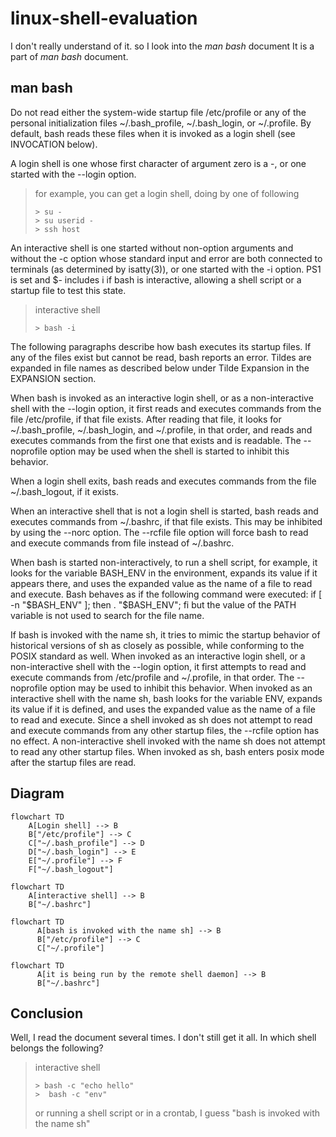 # linux-shell-evaluation
I don't really understand of it. so I look into the _man bash_ document
It is a part of _man bash_ document.

## man bash
Do not read either the system-wide startup file /etc/profile or any of the personal initialization files ~/.bash_profile, ~/.bash_login, or ~/.profile.  By default, bash reads these files when it is invoked as a login
shell (see INVOCATION below).

A login shell is one whose first character of argument zero is a -, or one started with the --login option.
> for example, you can get a login shell, doing by one of following
> ```agsl
> > su -
> > su userid - 
> > ssh host 
> ``` 
An interactive shell is one started without non-option arguments and without the -c option whose standard input and error are both connected to terminals (as determined by isatty(3)), or one started with the -i option.  PS1 is
set and $- includes i if bash is interactive, allowing a shell script or a startup file to test this state.
> interactive shell
> ```agsl
> > bash -i
> ``` 


The following paragraphs describe how bash executes its startup files.  If any of the files exist but cannot be read, bash reports an error.  Tildes are expanded in file names as described below under Tilde Expansion in the
EXPANSION section.

When bash is invoked as an interactive login shell, or as a non-interactive shell with the --login option, it first reads and executes commands from the file /etc/profile, if that file exists.  After reading that file, it looks
for ~/.bash_profile, ~/.bash_login, and ~/.profile, in that order, and reads and executes commands from the first one that exists and is readable.  The --noprofile option may be used when the shell is started to inhibit this
behavior.

When a login shell exits, bash reads and executes commands from the file ~/.bash_logout, if it exists.

When an interactive shell that is not a login shell is started, bash reads and executes commands from ~/.bashrc, if that file exists.  This may be inhibited by using the --norc option.  The --rcfile file option will force bash
to read and execute commands from file instead of ~/.bashrc.

When bash is started non-interactively, to run a shell script, for example, it looks for the variable BASH_ENV in the environment, expands its value if it appears there, and uses the expanded value as the name of a file to read
and execute.  Bash behaves as if the following command were executed:
      if [ -n "$BASH_ENV" ]; then . "$BASH_ENV"; fi
but the value of the PATH variable is not used to search for the file name.

If bash is invoked with the name sh, it tries to mimic the startup behavior of historical versions of sh as closely as possible, while conforming to the POSIX standard as well.  When invoked as an interactive login shell, or a
non-interactive shell with the --login option, it first attempts to read and execute commands from /etc/profile and ~/.profile, in that order.  The --noprofile option may be used to inhibit this behavior.  When invoked as an
interactive shell with the name sh, bash looks for the variable ENV, expands its value if it is defined, and uses the expanded value as the name of a file to read and execute.  Since a shell invoked as sh does not attempt to
read and execute commands from any other startup files, the --rcfile option has no effect.  A non-interactive shell invoked with the name sh does not attempt to read any other startup files.  When invoked as sh, bash enters
posix mode after the startup files are read.

## Diagram

```mermaid
flowchart TD
    A[Login shell] --> B
    B["/etc/profile"] --> C
    C["~/.bash_profile"] --> D
    D["~/.bash_login"] --> E
    E["~/.profile"] --> F
    F["~/.bash_logout"] 
```
```mermaid
flowchart TD
    A[interactive shell] --> B
    B["~/.bashrc"] 
```
```mermaid
flowchart TD
      A[bash is invoked with the name sh] --> B
      B["/etc/profile"] --> C
      C["~/.profile"] 
```
```mermaid
flowchart TD
      A[it is being run by the remote shell daemon] --> B
      B["~/.bashrc"] 
```

## Conclusion 
Well, I read the document several times. I don't still get it all. In which shell belongs the following?
> interactive shell
> ```agsl
> > bash -c "echo hello"
> >  bash -c "env"
> ``` 
> or running a shell script or in a crontab, I guess "bash is invoked with the name sh"
 
